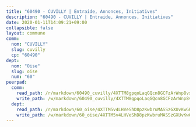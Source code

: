 ```yaml
---
title: "60490 - CUVILLY | Entraide, Annonces, Initiatives"
description: "60490 - CUVILLY | Entraide, Annonces, Initiatives"
date: 2020-01-11T14:09:21+09:00
collapsible: false
layout: commune
comm:
  nom: "CUVILLY"
  slug: cuvilly
  cp: "60490"
dept:
  nom: "Oise"
  slug: oise
  num: "60"
peerpad:
  comm:
    read_path: /r/markdown/60490_cuvilly/4XTTM8gpqoLaqGQcn8GCFzArWnp8vsJVcu7FZfYPmvQyk6GWR
    write_path: /w/markdown/60490_cuvilly/4XTTM8gpqoLaqGQcn8GCFzArWnp8vsJVcu7FZfYPmvQyk6GWR-K3TgUYgwoQPT3WNw4fyobeqoupiKouux337Zjnt3GA5HxKq6TTJbPjdpbZ1CPQ1UpADDtVcjJw9JZmfMbLGTUBLi9ZMqTye9Yfvig1nnSaSULztAPwQEa31Xjyap3FXEyepHaoAu
  dept:
    read_path: /r/markdown/60_oise/4XTTM5v4LHVeShD8pzKwbruMASSzGXUvKwGPyPNR6Aq6aruGY
    write_path: /w/markdown/60_oise/4XTTM5v4LHVeShD8pzKwbruMASSzGXUvKwGPyPNR6Aq6aruGY-K3TgTfEPmBuMGxs3WizC7aafmuSUvuvwsE7nM986pS4fEczEhokrfL1mXNtU722XatpEcDhfhLf5xd24JkCKBD4DcQHeF5CYjEkAVzDN3PuQerZfYGZ5zy2XFcJNh2Z1pYjLoQTn
---
```


